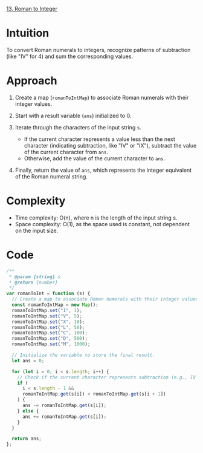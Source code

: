 [13. Roman to Integer](https://leetcode.com/problems/roman-to-integer/description/)

# Intuition

To convert Roman numerals to integers, recognize patterns of subtraction (like "IV" for 4) and sum the corresponding values.

# Approach

1. Create a map (`romanToIntMap`) to associate Roman numerals with their integer values.
2. Start with a result variable (`ans`) initialized to 0.
3. Iterate through the characters of the input string `s`.

   - If the current character represents a value less than the next character (indicating subtraction, like "IV" or "IX"), subtract the value of the current character from `ans`.
   - Otherwise, add the value of the current character to `ans`.

4. Finally, return the value of `ans`, which represents the integer equivalent of the Roman numeral string.

# Complexity

- Time complexity: O(n), where n is the length of the input string s.
- Space complexity: O(1), as the space used is constant, not dependent on the input size.

# Code

```javascript
/**
 * @param {string} s
 * @return {number}
 */
var romanToInt = function (s) {
  // Create a map to associate Roman numerals with their integer values.
  const romanToIntMap = new Map();
  romanToIntMap.set("I", 1);
  romanToIntMap.set("V", 5);
  romanToIntMap.set("X", 10);
  romanToIntMap.set("L", 50);
  romanToIntMap.set("C", 100);
  romanToIntMap.set("D", 500);
  romanToIntMap.set("M", 1000);

  // Initialize the variable to store the final result.
  let ans = 0;

  for (let i = 0; i < s.length; i++) {
    // Check if the current character represents subtraction (e.g., IV for 4).
    if (
      i < s.length - 1 &&
      romanToIntMap.get(s[i]) < romanToIntMap.get(s[i + 1])
    ) {
      ans -= romanToIntMap.get(s[i]);
    } else {
      ans += romanToIntMap.get(s[i]);
    }
  }

  return ans;
};
```
